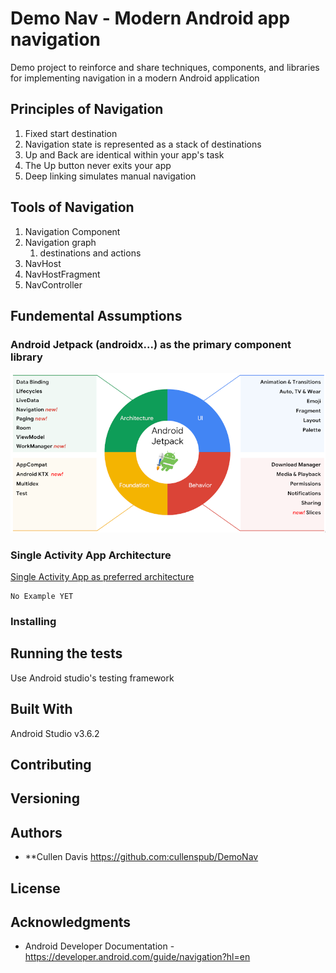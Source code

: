 # Demo Nav - Modern Android app navigation

Demo project to reinforce and share techniques, components, and libraries
for implementing navigation in a modern Android application


## Principles of Navigation
1. Fixed start destination  
1. Navigation state is represented as a stack of destinations  
1. Up and Back are identical within your app's task  
1. The Up button never exits your app  
1. Deep linking simulates manual navigation  

## Tools of Navigation
1. Navigation Component
1. Navigation graph
   1. destinations and actions
1. NavHost
1. NavHostFragment
1. NavController

## Fundemental Assumptions
### Android Jetpack (androidx...) as the primary component library
![Jetpack Functionality](images/Jetpack.png)
### Single Activity App Architecture
[Single Activity App as preferred architecture](https://android-developers.googleblog.com/2018/05/use-android-jetpack-to-accelerate-your.html?m=1)

```
No Example YET 
```

### Installing


## Running the tests

Use Android studio's testing framework 

## Built With
Android Studio v3.6.2

## Contributing


## Versioning


## Authors

* **Cullen Davis https://github.com:cullenspub/DemoNav

## License

## Acknowledgments
* Android Developer Documentation - https://developer.android.com/guide/navigation?hl=en  
   

